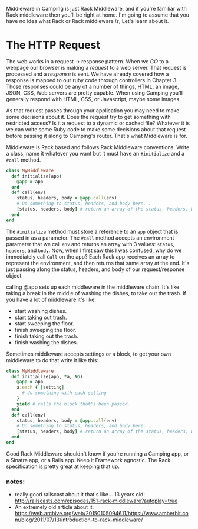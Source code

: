 Middleware in Camping is just Rack Middleware, and if you're familiar with Rack middleware then you'll be right at home. I'm going to assume that you have no idea what Rack or Rack middleware *is*, Let's learn about it.

# The HTTP Request

The web works in a request -> response pattern. When we *GO* to a webpage our browser is making a *request* to a web server. That request is processed and a *response* is sent. We have already covered how a response is mapped to our ruby code through controllers in Chapter 3. Those responses could be any of a number of things, HTML, an image, JSON, CSS, Web servers are pretty capable. When using Camping you'll generally respond with HTML, CSS, or Javascript, maybe some images.

As that request passes through your application you may need to make some decisions about it. Does the request try to get something with restricted access? Is it a request to a dynamic or cached file? Whatever it is we can write some Ruby code to make some decisions about that request before passing it along to Camping's router. That's what Middleware is for.

Middleware is Rack based and follows Rack Middleware conventions. Write a class, name it whatever you want but it must have an `#initialize` and a `#call` method.

```ruby
class MyMiddleware
  def initialize(app)
    @app = app
  end
  def call(env)
    status, headers, body = @app.call(env)
    # Do something to status, headers, and body here...
    [status, headers, body] # return an array of the status, headers, body.
  end
end
```

The `#initialize` method must store a reference to an `app` object that is passed in as a parameter. The `#call` method accepts an environment parameter that we call `env` and returns an array with 3 values: `status`, `headers`, and `body`. Now, when I first saw this I was confused, why do we immediately call `Call` on the app? Each Rack app receives an array to represent the environment, and then returns that same array at the end. It's just passing along the status, headers, and body of our request/response object.

calling @app sets up each middleware in the middleware chain. It's like taking a break in the middle of washing the dishes, to take out the trash. If you have a lot of middleware it's like:
* start washing dishes.
* start taking out trash.
* start sweeping the floor.
* finish sweeping the floor.
* finish taking out the trash.
* finish washing the dishes.

Sometimes middleware accepts settings or a block, to get your own middleware to do that write it like this:

```ruby
class MyMiddleware
  def initialize(app, *a, &b)
    @app = app
    a.each { |setting|
      # do something with each setting
    }
    yield # calls the block that's been passed.
  end
  def call(env)
    status, headers, body = @app.call(env)
    # Do something to status, headers, and body here...
    [status, headers, body] # return an array of the status, headers, body.
  end
end
```

Good Rack Middleware shouldn't know if you're running a Camping app, or a Sinatra app, or a Rails app. Keep it Framework agnostic. The Rack specification is pretty great at keeping that up.

### notes:
* really good railscast about it that's like... 13 years old: http://railscasts.com/episodes/151-rack-middleware?autoplay=true
* An extremely old article about it: https://web.archive.org/web/20150105094611/https://www.amberbit.com/blog/2011/07/13/introduction-to-rack-middleware/
